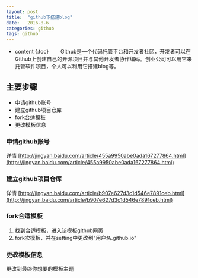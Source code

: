 ```yaml
---
layout: post
title:  "github下搭建blog"
date:   2016-8-6 
categories: github
tags: github
---
```


* content
{:toc}
　　Github是一个代码托管平台和开发者社区，开发者可以在Github上创建自己的开源项目并与其他开发者协作编码。创业公司可以用它来托管软件项目，个人可以利用它搭建blog等。




## 主要步骤
* 申请github账号
* 建立github项目仓库
* fork合适模板
* 更改模板信息

### 申请github账号

详情 [http://jingyan.baidu.com/article/455a9950abe0ada167277864.html](http://jingyan.baidu.com/article/455a9950abe0ada167277864.html)

### 建立github项目仓库

详情 [http://jingyan.baidu.com/article/b907e627d3c1d546e7891ceb.html](http://jingyan.baidu.com/article/b907e627d3c1d546e7891ceb.html)

### fork合适模板

1. 找到合适模板，进入该模板github网页
2. fork次模板，并在setting中更改到"用户名.github.io"

### 更改模板信息

更改到最终你想要的模板主题
